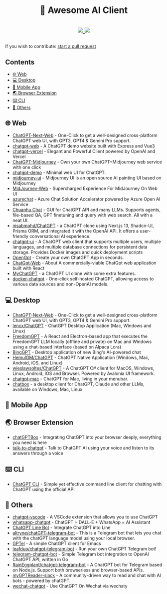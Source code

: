 <h1 align="center">
	🔮 Awesome AI Client
	<p align="center">
		<a href="https://awesome.re" target="_blank">
			<img src="https://awesome.re/badge.svg">
		</a>
		<a href="https://github.com/wlemuel/awesome-ai-client/commit-activity" target="_blank">
			<img src="https://img.shields.io/badge/Maintained%3F-yes-green.svg">
		</a>
	</p>
</h1>

If you wish to contribute: [start a pull request](https://github.com/wlemuel/awesome-ai-client/pulls)

<!-- TOC -->

## Contents

- [🌐 Web](#web)
- [💻 Desktop](#desktop)
- [📱 Mobile App](#mobile-app)
- [🌏 Browser Extension](#browser-extension)
- [⌨️ CLI](#cli)
- [🔧 Others](#others)

<!-- CONTENT -->

## 🌐 Web

- [ChatGPT-Next-Web](https://github.com/ChatGPTNextWeb/ChatGPT-Next-Web) - One-Click to get a well-designed cross-platform ChatGPT web UI, with GPT3, GPT4 & Gemini Pro support.
- [chatgpt-web](https://github.com/Chanzhaoyu/chatgpt-web) - A ChatGPT demo website built with Express and Vue3
- [chatgpt-vercel](https://github.com/ourongxing/chatgpt-vercel) - Elegant and Powerful Client powered by OpenAI and Vercel
- [ChatGPT-Midjourney](https://github.com/Licoy/ChatGPT-Midjourney) - Own your own ChatGPT+Midjourney web service with one click
- [chatgpt-demo](https://github.com/anse-app/chatgpt-demo) - Minimal web UI for ChatGPT.
- [midjourney-ui](https://github.com/erictik/midjourney-ui) - Midjourney UI is an open source AI painting UI based on Midjourney
- [MidJourney-Web](https://github.com/ConnectAI-E/MidJourney-Web) - Supercharged Experience For MidJourney On Web UI
- [azurechat](https://github.com/microsoft/azurechat) - Azure Chat Solution Accelerator powered by Azure Open AI Service
- [Chuanhu Chat](https://github.com/GaiZhenbiao/ChuanhuChatGPT) - GUI for ChatGPT API and many LLMs. Supports agents, file-based QA, GPT finetuning and query with web search. All with a neat UI.
- [nisabmohd/ChatGPT](https://github.com/nisabmohd/ChatGPT) - a ChatGPT clone using Next.js 13, Shadcn-UI, Prisma ORM, and integrated it with the OpenAI API. It offers a user-friendly conversational AI experience.
- [chatgpt-ui](https://github.com/WongSaang/chatgpt-ui) - A ChatGPT web client that supports multiple users, multiple languages, and multiple database connections for persistent data storage. Provides Docker images and quick deployment scripts
- [OpenGpt](https://github.com/futantan/OpenGpt) - Create your own ChatGPT App in seconds.
- [ChatGpt-Web](https://github.com/79E/ChatGpt-Web) - About
A commercially-viable ChatGpt web application built with React
- [MyChatGPT](https://github.com/Loeffeldude/my-chat-gpt) - a ChatGPT UI clone with some extra features.
- [docker-chatgpt](https://github.com/soulteary/docker-chatgpt) - One-click self-hosted ChatGPT, allowing access to various data sources and non-OpenAI models. 

## 💻 Desktop

- [ChatGPT-Next-Web](https://github.com/ChatGPTNextWeb/ChatGPT-Next-Web) - One-Click to get a well-designed cross-platform ChatGPT web UI, with GPT3, GPT4 & Gemini Pro support.
- [lencx/ChatGPT](https://github.com/lencx/ChatGPT) - ChatGPT Desktop Application (Mac, Windows and Linux)
- [FreedomGPT](https://github.com/ohmplatform/FreedomGPT) - A React and Electron-based app that executes the FreedomGPT LLM locally (offline and private) on Mac and Windows using a chat-based interface (based on Alpaca Lora)
- [BingGPT](https://github.com/dice2o/BingGPT) - Desktop application of new Bing's AI-powered chat
- [HemulGM/ChatGPT](https://github.com/HemulGM/ChatGPT) - ChatGPT Native Application (Windows, Mac, Android, iOS, and Linux)
- [wieslawsoltes/ChatGPT](https://github.com/wieslawsoltes/ChatGPT) - A ChatGPT C# client for MacOS, Windows, Linux, Android, iOS and Browser. Powered by Avalonia UI framework.
- [chatgpt-mac](https://github.com/vincelwt/chatgpt-mac) - ChatGPT for Mac, living in your menubar.
- [chatbox](https://github.com/Bin-Huang/chatbox) - a desktop client for ChatGPT, Claude and other LLMs, available on Windows, Mac, Linux

## 📱 Mobile App

## 🌏 Browser Extension

- [chatGPTBox](https://github.com/josStorer/chatGPTBox) - Integrating ChatGPT into your browser deeply, everything you need is here
- [talk-to-chatgpt](https://github.com/C-Nedelcu/talk-to-chatgpt) - Talk to ChatGPT AI using your voice and listen to its answers through a voice

## ⌨️ CLI

- [ChatGPT CLI](https://github.com/marcolardera/chatgpt-cli) - Simple yet effective command line client for chatting with ChatGPT using the official API

## 🔧 Others

- [chatgpt-vscode](https://github.com/mpociot/chatgpt-vscode) - A VSCode extension that allows you to use ChatGPT
- [whatsapp-chatgpt](https://github.com/askrella/whatsapp-chatgpt) - ChatGPT + DALL-E + WhatsApp = AI Assistant
- [ChatGPT Line Bot](https://github.com/TheExplainthis/ChatGPT-Line-Bot) - Integrate ChatGPT into Line
- [altryne/chatGPT-telegram-bot](https://github.com/altryne/chatGPT-telegram-bot) - This is a Telegram bot that lets you chat with the chatGPT language model using your local browser.
- [GPTel](https://github.com/karthink/gptel) - A simple ChatGPT client for Emacs
- [leafduo/chatgpt-telegram-bot](https://github.com/leafduo/chatgpt-telegram-bot) - Run your own ChatGPT Telegram bot!
- [telegram-chatgpt-bot](https://github.com/iamwavecut/telegram-chatgpt-bot) - Simple Telegram bot integration to OpenAI ChatGPT API, written in Go
- [RainEggplant/chatgpt-telegram-bot](https://github.com/RainEggplant/chatgpt-telegram-bot) - A ChatGPT bot for Telegram based on Node.js. Support both browserless and browser-based APIs.
- [myGPTReader-slack](https://github.com/madawei2699/myGPTReader) - A community-driven way to read and chat with AI bots - powered by chatGPT.
- [wechat-chatgpt](https://github.com/fuergaosi233/wechat-chatgpt) - Use ChatGPT On Wechat via wechaty

